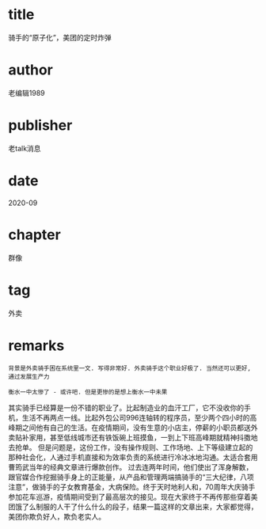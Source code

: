 # title
骑手的“原子化”，美团的定时炸弹

# author
老编辑1989

# publisher
老talk消息

# date
2020-09

# chapter
群像

# tag
外卖

# remarks
`背景是外卖骑手困在系统里一文. 写得非常好. 外卖骑手这个职业好极了. 当然还可以更好, 通过发展生产力`

`衡水一中太惨了 - 或许吧. 但是更惨的是想上衡水一中未果`

其实骑手已经算是一份不错的职业了。比起制造业的血汗工厂，它不没收你的手机，生活不再两点一线。比起外包公司996连轴转的程序员，至少两个四小时的高峰期之间他有自己的生活。在疫情期间，没有生意的小店主，停薪的小职员都送外卖贴补家用，甚至低线城市还有铁饭碗上班摸鱼，一到上下班高峰期就精神抖擞地去抢单。
但是问题是，这份工作，没有操作规则、工作场地、上下等级建立起的那种社会化，人通过手机直接和为效率负责的系统进行冷冰冰地沟通。太适合套用曹筠武当年的经典文章进行爆款创作。
过去连两年时间，他们使出了浑身解数，跟官媒合作挖掘骑手身上的正能量，从产品和管理两端搞骑手的“三大纪律，八项注意”，做骑手的子女教育基金，大病保险。终于天时地利人和，70周年大庆骑手参加花车巡游，疫情期间受到了最高层次的接见。现在大家终于不再传那些穿着美团饿了么制服的人干了什么什么的段子，结果一篇这样的文章出来，大家都觉得，美团你欺负好人，欺负老实人。
